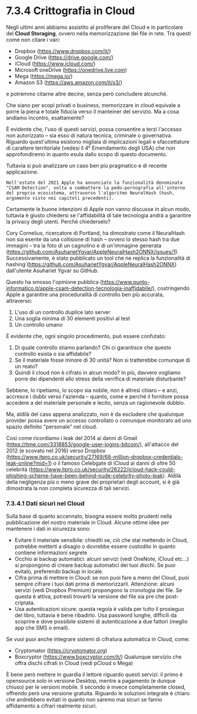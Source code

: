 # 7.3.4 Crittografia in Cloud
Negli ultimi anni abbiamo assistito al proliferare del Cloud e in particolare del **Cloud Storaging**, ovvero nella memorizzazione dei file in rete.
Tra questi come non citare i vari:
- Dropbox (https://www.dropbox.com/it/)
- Google Drive (https://drive.google.com/)
- iCloud (https://www.icloud.com/)
- Microsoft oneDrive (https://onedrive.live.com)
- Mega (https://mega.io/)
- Amazon S3 (https://aws.amazon.com/it/s3/)

e potremmo citarne altre decine, senza però concludere alcunché.

Che siano per scopi privati o business, memorizzare in cloud equivale a porre la piena e totale fiducia verso il manteiner del servizio. Ma a cosa andiamo incontro, esattamente?

È evidente che, l'uso di questi servizi, possa consentire a terzi l'accesso non autorizzato – sia esso di natura tecnica, criminale o governativa. Riguardo quest'ultima esistono migliaia di implicazioni legali e sfaccettature di carattere territoriale (vedesi il 4° Emendamento degli USA) che non approfondiremo in quanto esula dallo scopo di questo documento.

Tuttavia si può analizzare un caso ben più pragmatico e di recente applicazione.

```
Nell'estate del 2021 Apple ha annunciato la funzionalità denominata "CSAM Detection", volta a combattere la pedo-pornografia all'interno del proprio ecosistema, attraverso l'algoritmo NeuralHash (hash, argomento visto nei capitoli precedenti). 
```

Certamente le buone intenzioni di Apple non vanno discusse in alcun modo, tuttavia è giusto chiedersi se l'affidabilità di tale tecnologia andrà a garantire la privacy degli utenti. Perché chiederselo?

Cory Cornelius, ricercatore di Portland, ha dimostrato come il NeuralHash non sia esente da una collisione di hash – ovvero lo stesso hash tra due immagini – tra la foto di un cagnolino e di un'immagine generata (https://github.com/AsuharietYgvar/AppleNeuralHash2ONNX/issues/1). Successivamente, è stato pubblicato un tool che ne replica la funzionalità di hashing (https://github.com/AsuharietYgvar/AppleNeuralHash2ONNX) dall'utente Asuhariet Ygvar su GitHub.

Questo ha smosso l'opinione pubblica (https://www.punto-informatico.it/apple-csam-detection-tecnologia-inaffidabile/), costringendo Apple a garantire una proceduralità di controllo ben più accurata, attraverso:
1) L'uso di un controllo duplice lato server
2) Una soglia minima di 30 elementi positivi al test
3) Un controllo umano

È evidente che, ogni singolo procedimento, può essere confutato:
1) Di quale controllo stiamo parlando? Chi ci garantisce che questo controllo esista o sia affidabile?
2) Se il materiale fosse minore di 30 unità? Non si tratterebbe comunque di un reato?
3) Quindi il cloud non è cifrato in alcun modo? In più, davvero vogliamo porre dei dipendenti allo stress della verrifica di materiale disturbante?

Sebbene, lo ripetiamo, lo scopo sia nobile, non è altresì chiaro – e anzi, accresce i dubbi verso l'azienda – quanto, come e perché il fornitore possa accedere a del materiale personale e lecito, senza un ragionevole dubbio.

Ma, aldilà del caso appena analizzato, non è da escludere che qualunque provider possa avere un accesso controllato o comunque monitorato ad uno spazio definito "personale" nel cloud.

Così come ricordiamo i leak del 2014 ai danni di Gmail (https://time.com/3318853/google-user-logins-bitcoin/), all'attacco del 2012 (e scovato nel 2016) verso Dropbox (https://www.itpro.co.uk/security/27169/68-million-dropbox-credentials-leak-online?mid=1) o il famoso Celebgate di iCloud ai danni di oltre 50 celebrità (https://www.itpro.co.uk/security/26222/icloud-hack-could-phishing-scheme-have-been-behind-nude-celebrity-photo-leak). Aldilà della negligenza più o meno grave dei proprietari degli account, si è già dimostrata la non completa sicurezza di tali servizi.

### 7.3.4.1 Dati sicuri nel Cloud
Sulla base di quanto accennato, bisogna essere molto prudenti nella pubblicazione del nostro materiale in Cloud. Alcune ottime idee per mantenere i dati in sicurezza sono:

- Evitare il materiale sensibile: chiediti se, ciò che stai mettendo in Cloud, potrebbe metterti a disagio o dovrebbe essere custodito in quanto contiene informazioni segrete
- Occhio ai backup automatici: alcuni servizi (vedi OneNote, iCloud etc...) si propongono di creare backup automatici dei tuoi dischi. Se puoi evitalo, preferendo backup in locale.
- Cifra prima di mettere in Cloud:  se non puoi fare a meno del Cloud, puoi sempre cifrare i tuoi dati prima di memorizzarli. 
Attenzione: alcuni servizi (vedi Dropbox Premium) propongono la cronologia dei file. Se questa è attiva, potresti trovarti la versione del file sia pre che post-criptata.
- Usa autenticazioni sicure:  questa regola è valida per tutto il prosieguo del libro, tuttavia è bene ribadirlo. Usa password lunghe, difficili da scoprire e dove possibile sistemi di autenticazione a due fattori (meglio app che SMS o email).

Se vuoi puoi anche integrare sistemi di cifratura automatica in Cloud, come:
- Cryptomator (https://cryptomator.org)
- Boxcryptor (https://www.boxcryptor.com/it/) 
Qualunque servizio che offra dischi cifrati in Cloud (vedi pCloud o Mega)

È bene però mettere in guardia il lettore riguardo questi servizi: il primo è opensource solo in versione Desktop, mentre a pagamento (e dunque chiuso) per le versioni mobile. Il secondo è invece completamente closed, offrendo però una versione gratuita.
Riguardo le soluzioni integrate è chiaro che andrebbero evitati in quanto non saremo mai sicuri se fanno affidamento a cifrari realmente sicuri.